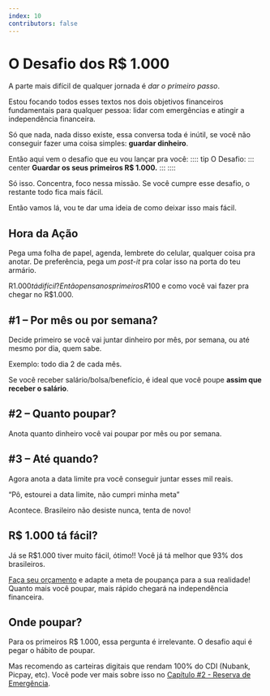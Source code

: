 ```yaml
---
index: 10
contributors: false
---
```


# O Desafio dos R$ 1.000

A parte mais difícil de qualquer jornada é *dar o primeiro passo*.

Estou focando todos esses textos nos dois objetivos financeiros fundamentais para qualquer pessoa: lidar com emergências e atingir a independência financeira.

Só que nada, nada disso existe, essa conversa toda é inútil, se você não conseguir fazer uma coisa simples: **guardar dinheiro**.

Então aqui vem o desafio que eu vou lançar pra você:
:::: tip O Desafio:
::: center
**Guardar os seus primeiros R$ 1.000.**
:::
::::

Só isso. Concentra, foco nessa missão. Se você cumpre esse desafio, o restante todo fica mais fácil.

Então vamos lá, vou te dar uma ideia de como deixar isso mais fácil.

## Hora da Ação

Pega uma folha de papel, agenda, lembrete do celular, qualquer coisa pra anotar. De preferência, pega um *post-it* pra colar isso na porta do teu armário.

R$1.000 tá difícil? Então pensa nos primeiros R$100 e como você vai fazer pra chegar no R$1.000.

## #1 – Por mês ou por semana?

Decide primeiro se você vai juntar dinheiro por mês, por semana, ou até mesmo por dia, quem sabe.

Exemplo: todo dia 2 de cada mês.

Se você receber salário/bolsa/benefício, é ideal que você poupe **assim que receber o salário**.

## #2 – Quanto poupar?

Anota quanto dinheiro você vai poupar por mês ou por semana.

## #3 – Até quando?

Agora anota a data limite pra você conseguir juntar esses mil reais.

“Pô, estourei a data limite, não cumpri minha meta”

Acontece. Brasileiro não desiste nunca, tenta de novo!

## R$ 1.000 tá fácil?

Já se R$1.000 tiver muito fácil, ótimo!! Você já tá melhor que 93% dos brasileiros.

[Faça seu orçamento](/guia/inicio/4-orcamento-como-planejar-a-sua-vida-e-o-seu-dinheiro.html) e adapte a meta de poupança para a sua realidade! Quanto mais você poupar, mais rápido chegará na independência financeira.

## Onde poupar?

Para os primeiros R$ 1.000, essa pergunta é irrelevante. O desafio aqui é pegar o hábito de poupar.

Mas recomendo as carteiras digitais que rendam 100% do CDI (Nubank, Picpay, etc). Você pode ver mais sobre isso no [Capítulo #2 - Reserva de Emergência](/guia/inicio/2-emergencias-como-comprar-tranquilidade).